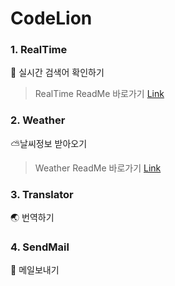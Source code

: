 # CodeLion

### 1. RealTime     
🔎 실시간 검색어 확인하기   
> RealTime ReadMe 바로가기 [Link](https://github.com/baexxbin/CodeLion/blob/master/RealTime/Realtime.md, "realtime link")   

  
### 2. Weather        
⛅날씨정보 받아오기     
> Weather ReadMe 바로가기 [Link](https://github.com/baexxbin/CodeLion/blob/master/Weather/weather.md)          

### 3. Translator           
🌏 번역하기     

### 4. SendMail        
📧 메일보내기
